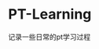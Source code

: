 


















































































































































# PT-Learning
记录一些日常的pt学习过程
